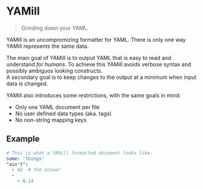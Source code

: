 # YAMill

> Grinding down your YAML.

YAMill is an uncompromizing formatter for YAML.  There is only one way YAMill represents the same data.  

The main goal of YAMill is to output YAML that is easy to read and understand _for humans_.  To achieve this YAMill avoids verbose syntax and possibly ambiguos looking constructs.  
A secondary goal is to keep changes to the output at a minimum when input data is changed.  

YAMill also introduces some restrictions, with the same goals in mind:
- Only one YAML document per file
- No user defined data types (aka. tags)
- No non-string mapping keys

## Example

```yaml
# This is what a YAMill formatted document looks like.
some: 'things'
"ain't":
  - 42  # the answer
  -
    - 0.14
```
